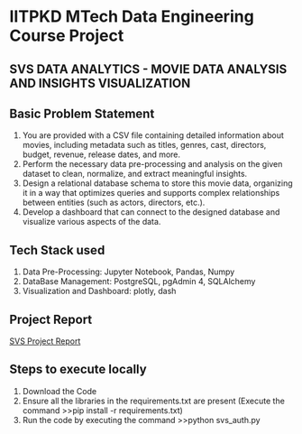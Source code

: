 # IITPKD MTech Data Engineering Course Project
## SVS DATA ANALYTICS - MOVIE DATA ANALYSIS AND INSIGHTS VISUALIZATION
## Basic Problem Statement 
1) You are provided with a CSV file containing detailed information about movies, 
including metadata such as titles, genres, cast, directors, budget, revenue, release 
dates, and more. 
2) Perform the necessary data pre-processing and analysis on the given dataset to clean, 
normalize, and extract meaningful insights. 
3) Design a relational database schema to store this movie data, organizing it in a way 
that optimizes queries and supports complex relationships between entities (such as 
actors, directors, etc.). 
4) Develop a dashboard that can connect to the designed database and visualize various 
aspects of the data.

 ## Tech Stack used
1) Data Pre-Processing: Jupyter Notebook, Pandas, Numpy 
2) DataBase Management: PostgreSQL, pgAdmin 4, SQLAlchemy 
3) Visualization and Dashboard: plotly, dash

## Project Report 
<a href="/SVS Project Report.pdf">SVS Project Report</a>

 ## Steps to execute locally
1) Download the Code  
2) Ensure all the libraries in the requirements.txt are present (Execute the command >>pip install -r requirements.txt)
3) Run the code by executing the command >>python svs_auth.py
